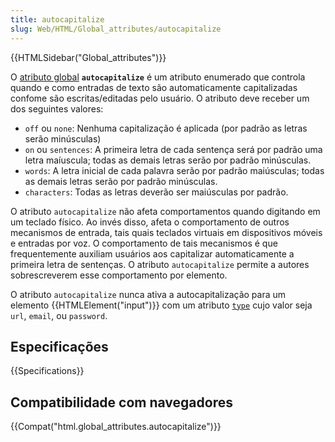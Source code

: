 ```yaml
---
title: autocapitalize
slug: Web/HTML/Global_attributes/autocapitalize
---
```


{{HTMLSidebar("Global_attributes")}}

O [atributo global](/pt-BR/docs/Web/HTML/Global_attributes) **`autocapitalize`** é um atributo enumerado que controla quando e como entradas de texto são automaticamente capitalizadas confome são escritas/editadas pelo usuário. O atributo deve receber um dos seguintes valores:

- `off` ou `none`: Nenhuma capitalização é aplicada (por padrão as letras serão minúsculas)
- `on` ou `sentences`: A primeira letra de cada sentença será por padrão uma letra maíuscula; todas as demais letras serão por padrão minúsculas.
- `words`: A letra inicial de cada palavra serão por padrão maiúsculas; todas as demais letras serão por padrão minúsculas.
- `characters`: Todas as letras deverão ser maiúsculas por padrão.

O atributo `autocapitalize` não afeta comportamentos quando digitando em um teclado físico. Ao invés disso, afeta o comportamento de outros mecanismos de entrada, tais quais teclados virtuais em dispositivos móveis e entradas por voz. O comportamento de tais mecanismos é que frequentemente auxiliam usuários aos capitalizar automaticamente a primeira letra de sentenças. O atributo `autocapitalize` permite a autores sobrescreverem esse comportamento por elemento.

O atributo `autocapitalize` nunca ativa a autocapitalização para um elemento {{HTMLElement("input")}} com um atributo [`type`](/pt-BR/docs/Web/HTML/Element/input#type) cujo valor seja `url`, `email`, ou `password`.

## Especificações

{{Specifications}}

## Compatibilidade com navegadores

{{Compat("html.global_attributes.autocapitalize")}}
